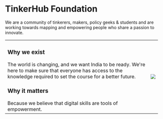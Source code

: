 # TinkerHub Foundation

We are a community of tinkerers, makers, policy geeks & students and are working towards mapping and empowering people who share a passion to innovate.
<table>
<tr>
<td>
<h3>Why we exist</h3>

The world is changing, and we want India to be ready. We're here to make sure that everyone has access to the knowledge required to set the course for a better future.

<h3>Why it matters</h3>
Because we believe that digital skills are tools of empowerment. 
</td>
<td>
<img src="https://tinkerhub.org/TinkerHub%20Foundation%2096f2f937d4084eafbee595b40e209f3f/IMG_5038.jpg">
</td>
</tr>
</table>
